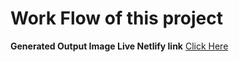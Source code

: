 # Work Flow of this project

**Generated Output Image Live Netlify link**
[Click Here](https://project4-html-css.netlify.app/)
